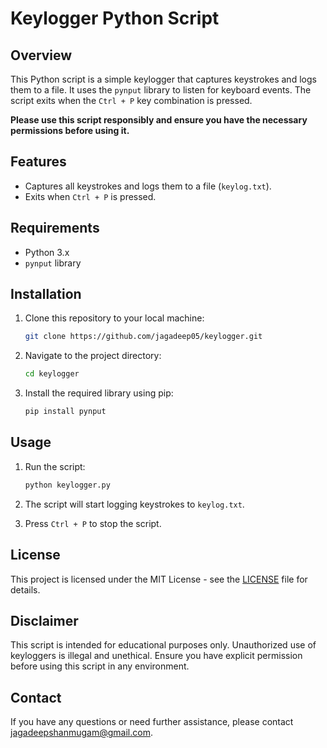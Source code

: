 # Keylogger Python Script

## Overview

This Python script is a simple keylogger that captures keystrokes and logs them to a file. It uses the `pynput` library to listen for keyboard events. The script exits when the `Ctrl + P` key combination is pressed.

**Please use this script responsibly and ensure you have the necessary permissions before using it.**

## Features

- Captures all keystrokes and logs them to a file (`keylog.txt`).
- Exits when `Ctrl + P` is pressed.

## Requirements

- Python 3.x
- `pynput` library

## Installation

1. Clone this repository to your local machine:
    ```bash
    git clone https://github.com/jagadeep05/keylogger.git
    ```

2. Navigate to the project directory:
    ```bash
    cd keylogger
    ```

3. Install the required library using pip:
    ```bash
    pip install pynput
    ```

## Usage

1. Run the script:
    ```bash
    python keylogger.py
    ```

2. The script will start logging keystrokes to `keylog.txt`.

3. Press `Ctrl + P` to stop the script.

## License

This project is licensed under the MIT License - see the [LICENSE](LICENSE) file for details.

## Disclaimer

This script is intended for educational purposes only. Unauthorized use of keyloggers is illegal and unethical. Ensure you have explicit permission before using this script in any environment.

## Contact

If you have any questions or need further assistance, please contact [jagadeepshanmugam@gmail.com](mailto:jagadeepshanmugam@gmail.com).
